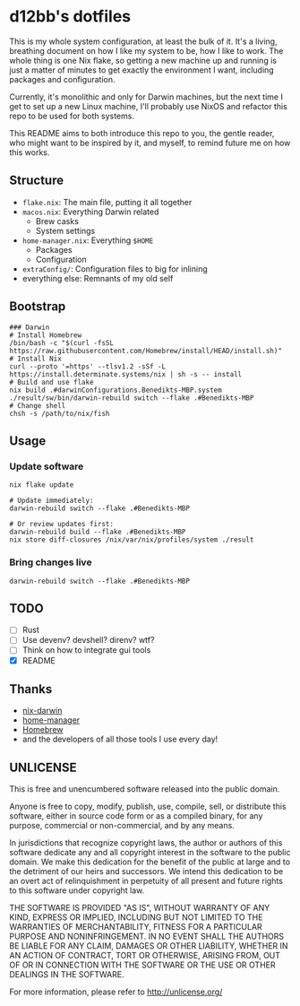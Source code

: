 # d12bb's dotfiles

This is my whole system configuration, at least the bulk of it. It's a living,
breathing document on how I like my system to be, how I like to work. The whole
thing is one Nix flake, so getting a new machine up and running is just a
matter of minutes to get exactly the environment I want, including packages and
configuration.

Currently, it's monolithic and only for Darwin machines, but the next time I get
to set up a new Linux machine, I'll probably use NixOS and refactor this repo
to be used for both systems.

This README aims to both introduce this repo to you, the gentle reader, who
might want to be inspired by it, and myself, to remind future me on how this
works.

## Structure

- `flake.nix`: The main file, putting it all together
- `macos.nix`: Everything Darwin related
	- Brew casks
	- System settings
- `home-manager.nix`: Everything `$HOME`
	- Packages
	- Configuration
- `extraConfig/`: Configuration files to big for inlining
- everything else: Remnants of my old self

## Bootstrap

```fish
### Darwin
# Install Homebrew
/bin/bash -c "$(curl -fsSL https://raw.githubusercontent.com/Homebrew/install/HEAD/install.sh)"
# Install Nix
curl --proto '=https' --tlsv1.2 -sSf -L https://install.determinate.systems/nix | sh -s -- install
# Build and use flake
nix build .#darwinConfigurations.Benedikts-MBP.system
./result/sw/bin/darwin-rebuild switch --flake .#Benedikts-MBP
# Change shell
chsh -s /path/to/nix/fish
```

## Usage
### Update software

```fish
nix flake update

# Update immediately:
darwin-rebuild switch --flake .#Benedikts-MBP

# Or review updates first:
darwin-rebuild build --flake .#Benedikts-MBP
nix store diff-closures /nix/var/nix/profiles/system ./result
```

### Bring changes live

```fish
darwin-rebuild switch --flake .#Benedikts-MBP
```

## TODO

- [ ] Rust
- [ ] Use devenv? devshell? direnv? wtf?
- [ ] Think on how to integrate gui tools
- [x] README

## Thanks

- [nix-darwin](https://github.com/LnL7/nix-darwin)
- [home-manager](https://github.com/nix-community/home-manager)
- [Homebrew](https://brew.sh)
- and the developers of all those tools I use every day!

## UNLICENSE

This is free and unencumbered software released into the public domain.

Anyone is free to copy, modify, publish, use, compile, sell, or
distribute this software, either in source code form or as a compiled
binary, for any purpose, commercial or non-commercial, and by any
means.

In jurisdictions that recognize copyright laws, the author or authors
of this software dedicate any and all copyright interest in the
software to the public domain. We make this dedication for the benefit
of the public at large and to the detriment of our heirs and
successors. We intend this dedication to be an overt act of
relinquishment in perpetuity of all present and future rights to this
software under copyright law.

THE SOFTWARE IS PROVIDED "AS IS", WITHOUT WARRANTY OF ANY KIND,
EXPRESS OR IMPLIED, INCLUDING BUT NOT LIMITED TO THE WARRANTIES OF
MERCHANTABILITY, FITNESS FOR A PARTICULAR PURPOSE AND NONINFRINGEMENT.
IN NO EVENT SHALL THE AUTHORS BE LIABLE FOR ANY CLAIM, DAMAGES OR
OTHER LIABILITY, WHETHER IN AN ACTION OF CONTRACT, TORT OR OTHERWISE,
ARISING FROM, OUT OF OR IN CONNECTION WITH THE SOFTWARE OR THE USE OR
OTHER DEALINGS IN THE SOFTWARE.

For more information, please refer to <http://unlicense.org/>
